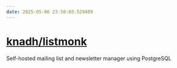 ```yaml
---
date: 2025-05-06 23:50:03.529489
---
```


# [knadh/listmonk](https://github.com/knadh/listmonk)

Self-hosted mailing list and newsletter manager using PostgreSQL